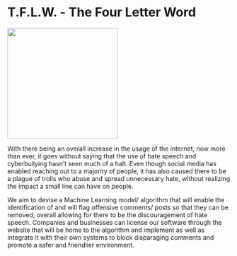 # T.F.L.W. - The Four Letter Word

<img src=https://github.com/tflw/thefourletterword/issues/1#issue-1018723440, width="250">

With there being an overall increase in the usage of the internet, now more than ever, it goes without saying that the use of hate speech and cyberbullying hasn’t seen much of a halt. Even though social media has enabled reaching out to a majority of people, it has also caused there to be a plague of trolls who abuse and spread unnecessary hate, without realizing the impact a small line can have on people. 
 
We aim to devise a Machine Learning model/ algorithm that will enable the identification of and will flag offensive comments/ posts so that they can be removed, overall allowing for there to be the discouragement of hate speech. Companies and businesses can license our software through the website that will be home to the algorithm and implement as well as integrate it with their own systems to block disparaging comments and promote a safer and friendlier environment. 
